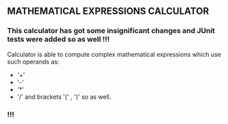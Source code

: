 ## MATHEMATICAL EXPRESSIONS CALCULATOR 
### This calculator has got some insignificant changes and JUnit tests were added so as well !!!

Calculator is able to compute complex mathematical expressions which use such operands as:
* '+' 
* '-'
* '*'
* '/'
and brackets '(' , ')' so as well.

### !!!
